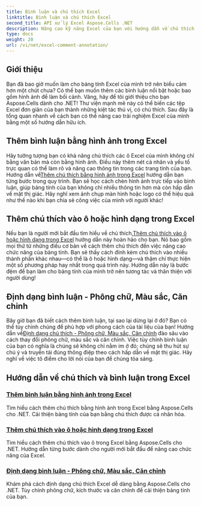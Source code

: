 ```yaml
---
title: Bình luận và chú thích Excel
linktitle: Bình luận và chú thích Excel
second_title: API xử lý Excel Aspose.Cells .NET
description: Nâng cao kỹ năng Excel của bạn với hướng dẫn về chú thích và bình luận trong Aspose.Cells dành cho .NET, có hướng dẫn từng bước để làm phong phú thêm bảng tính của bạn.
type: docs
weight: 20
url: /vi/net/excel-comment-annotation/
---
```

## Giới thiệu

Bạn đã bao giờ muốn làm cho bảng tính Excel của mình trở nên biểu cảm hơn một chút chưa? Có thể bạn muốn thêm các bình luận nổi bật hoặc bao gồm hình ảnh để làm bối cảnh. Vâng, hãy để tôi giới thiệu cho bạn Aspose.Cells dành cho .NET! Thư viện mạnh mẽ này có thể biến các tệp Excel đơn giản của bạn thành những kiệt tác thú vị, có chú thích. Sau đây là tổng quan nhanh về cách bạn có thể nâng cao trải nghiệm Excel của mình bằng một số hướng dẫn hữu ích.

## Thêm bình luận bằng hình ảnh trong Excel

 Hãy tưởng tượng bạn có khả năng chú thích các ô Excel của mình không chỉ bằng văn bản mà còn bằng hình ảnh. Điều này thêm nét cá nhân và yếu tố trực quan có thể làm rõ và nâng cao thông tin trong các trang tính của bạn. Hướng dẫn về[Thêm chú thích bằng hình ảnh trong Excel](./add-comment-with-image-excel/) hướng dẫn bạn từng bước trong quy trình. Bạn sẽ học cách chèn hình ảnh trực tiếp vào bình luận, giúp bảng tính của bạn không chỉ nhiều thông tin hơn mà còn hấp dẫn về mặt thị giác. Hãy nghĩ xem ảnh chụp màn hình hoặc logo có thể hiệu quả như thế nào khi bạn chia sẻ công việc của mình với người khác!

## Thêm chú thích vào ô hoặc hình dạng trong Excel

 Nếu bạn là người mới bắt đầu tìm hiểu về chú thích,[Thêm chú thích vào ô hoặc hình dạng trong Excel](./add-comments-to-cells-or-shapes-excel/) hướng dẫn này hoàn hảo cho bạn. Nó bao gồm mọi thứ từ những điều cơ bản về cách thêm chú thích đến việc nâng cao chức năng của bảng tính. Bạn sẽ thấy cách đính kèm chú thích vào nhiều thành phần khác nhau—có thể là ô hoặc hình dạng—và thậm chí thực hiện một số phương pháp hay nhất trong quá trình này. Hướng dẫn này là bước đệm để bạn làm cho bảng tính của mình trở nên tương tác và thân thiện với người dùng!

## Định dạng bình luận - Phông chữ, Màu sắc, Căn chỉnh

 Bây giờ bạn đã biết cách thêm bình luận, tại sao lại dừng lại ở đó? Bạn có thể tùy chỉnh chúng để phù hợp với phong cách của tài liệu của bạn! Hướng dẫn về[Định dạng chú thích - Phông chữ, Màu sắc, Căn chỉnh](./format-comments-font-color-alignment/) đào sâu vào cách thay đổi phông chữ, màu sắc và căn chỉnh. Việc tùy chỉnh bình luận của bạn có nghĩa là chúng sẽ không chỉ nằm im ở đó; chúng sẽ thu hút sự chú ý và truyền tải đúng thông điệp theo cách hấp dẫn về mặt thị giác. Hãy nghĩ về việc tô điểm cho lời nói của bạn để chúng tỏa sáng.

## Hướng dẫn về chú thích và bình luận trong Excel
### [Thêm bình luận bằng hình ảnh trong Excel](./add-comment-with-image-excel/)
Tìm hiểu cách thêm chú thích bằng hình ảnh trong Excel bằng Aspose.Cells cho .NET. Cải thiện bảng tính của bạn bằng chú thích được cá nhân hóa.
### [Thêm chú thích vào ô hoặc hình dạng trong Excel](./add-comments-to-cells-or-shapes-excel/)
Tìm hiểu cách thêm chú thích vào ô trong Excel bằng Aspose.Cells cho .NET. Hướng dẫn từng bước dành cho người mới bắt đầu để nâng cao chức năng của Excel.
### [Định dạng bình luận - Phông chữ, Màu sắc, Căn chỉnh](./format-comments-font-color-alignment/)
Khám phá cách định dạng chú thích Excel dễ dàng bằng Aspose.Cells cho .NET. Tùy chỉnh phông chữ, kích thước và căn chỉnh để cải thiện bảng tính của bạn.